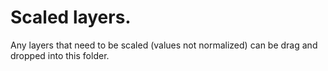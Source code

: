 # Scaled layers.

Any layers that need to be scaled (values not normalized) can be drag and dropped into this folder.
